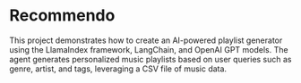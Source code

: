 # Recommendo
This project demonstrates how to create an AI-powered playlist generator using the LlamaIndex framework, LangChain, and OpenAI GPT models. The agent generates personalized music playlists based on user queries such as genre, artist, and tags, leveraging a CSV file of music data.
